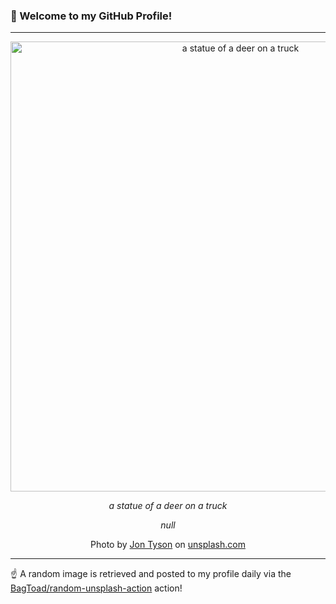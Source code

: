 ### 👋 Welcome to my GitHub Profile!

----

<div align="center">
  <img width="720" src="https://images.unsplash.com/photo-1664578756120-11001156b15f?crop=entropy&cs=tinysrgb&fit=max&fm=jpg&ixid=M3w1NTI0OTR8MHwxfHJhbmRvbXx8fHx8fHx8fDE3NTczOTg1MzB8&ixlib=rb-4.1.0&q=80&w=1080" alt="a statue of a deer on a truck">
  
  <em>a statue of a deer on a truck</em>
  
  <em>null</em>
  
  Photo by [Jon Tyson](http://jontyson.org) on [unsplash.com](https://unsplash.com/)
</div>

----

☝️ A random image is retrieved and posted to my profile daily via the [BagToad/random-unsplash-action](https://github.com/BagToad/random-unsplash-action) action!
